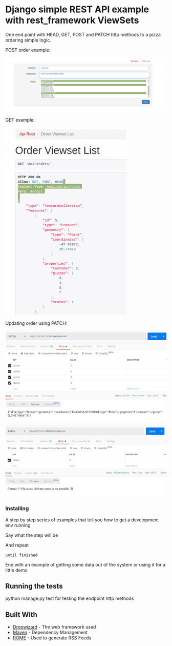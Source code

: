 # Django simple REST API example with rest_framework ViewSets

One end point with HEAD, GET, POST and PATCH http methods to a pizza ordering simple logic.

POST order example:

![Alt text](test_images/order_pizza_berlin.png?raw=true "Example off order creation")

GET example:

![Alt text](test_images/order_list.png?raw=true "orders GET")

Updating order using PATCH:

![Alt text](test_images/update_order_patch.png?raw=true "orders PATCH")

![Alt text](test_images/change_status.png?raw=true "validation in PATCH update")

### Installing

A step by step series of examples that tell you how to get a development env running

Say what the step will be



And repeat

```
until finished
```

End with an example of getting some data out of the system or using it for a little demo

## Running the tests

python manage.py test for testing the endpoint http methods


## Built With

* [Dropwizard](http://www.dropwizard.io/1.0.2/docs/) - The web framework used
* [Maven](https://maven.apache.org/) - Dependency Management
* [ROME](https://rometools.github.io/rome/) - Used to generate RSS Feeds

